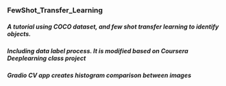 ### FewShot_Transfer_Learning
##### A tutorial using COCO dataset, and few shot transfer learning to identify objects.
##### Including data label process. It is modified based on Coursera Deeplearning class project
##### Gradio CV app creates histogram comparison between images
